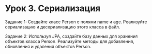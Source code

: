 # Урок 3. Сериализация

Задание 1: Создайте класс Person с полями name и age. Реализуйте сериализацию и десериализацию этого класса в файл.

Задание 2: Используя JPA, создайте базу данных для хранения объектов класса Person. Реализуйте методы для добавления, обновления и удаления объектов Person.
